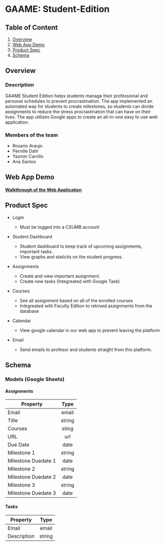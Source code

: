 # GAAME: Student-Edition 

## Table of Content
1. [Overview](#Overview)
2. [Web App Demo](#Web-App-Demo)
3. [Product Spec](#Product-Spec)
4. [Schema](#Schema)

## Overview
### Description
GAAME Student Edition helps students manage their professional and personal schedules to prevent procrastination. The app implemented an automated way for students to create milestones, so students can divide assignments to reduce the stress procrastination that can have on their lives. The app utilizes Google apps to create an all-in-one easy to use web application.

### Members of the team
- Rosario Araujo
- Pernille Dahl
- Yazmin Carrillo
- Ana Santos 

## Web App Demo
#### <a href="https://www.youtube.com/watch?v=4Xoq40Dio5o&feature=youtu.be"> Walkthrough of the Web Application  </a>

## Product Spec
* Login 
  - Must be logged into a CSUMB account 

* Student Dashboard 
  - Student dashboard to keep track of upcoming assignments, important tasks.
  - View graphs and staticits on the student progress. 

* Assignments 
  - Create and view important assignment. 
  - Create new tasks (Integreated with Google Task) 

* Courses 
  - See all assignment based on all of the enrolled courses
  - Integreated with Faculty Edition to retrived assignments from the database 

* Calendar 
  - View google calendar in our web app to prevent leaving the platform 

* Email 
  - Send emails to profesor and students straight from this platform. 

## Schema 
### Models (Google Sheets) 

#### Assignments 
| Property | Type | 
| ---------|:----:| 
| Email    | email      |   
| Title     | string      | 
| Courses      | sting      |  
| URL      | url      |  
| Due Date      | date      |   
| Milestone 1     | string      |  
| Milestone Duedate 1     | date      |   
| Milestone 2     | string      |  
| Milestone Duedate 2     | date      |  
| Milestone 3     | string      |  
| Milestone Duedate 3     | date      |  


#### Tasks
  
| Property | Type | 
| ---------|:----:| 
| Email    | email      |   
| Description     | string      | 
